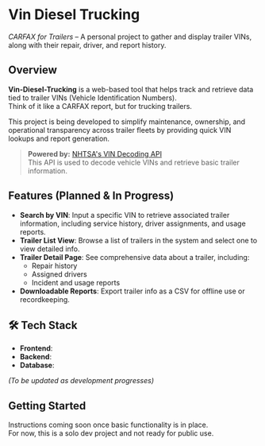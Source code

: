 # Vin Diesel Trucking

*CARFAX for Trailers* – A personal project to gather and display trailer VINs, along with their repair, driver, and report history.

## Overview

**Vin-Diesel-Trucking** is a web-based tool that helps track and retrieve data tied to trailer VINs (Vehicle Identification Numbers).  
Think of it like a CARFAX report, but for trucking trailers.

This project is being developed to simplify maintenance, ownership, and operational transparency across trailer fleets by providing quick VIN lookups and report generation.

> **Powered by:** [NHTSA's VIN Decoding API](https://vpic.nhtsa.dot.gov/api/vehicles/decodevinvaluesbatch/)  
> This API is used to decode vehicle VINs and retrieve basic trailer information.

## Features (Planned & In Progress)

- **Search by VIN**: Input a specific VIN to retrieve associated trailer information, including service history, driver assignments, and usage reports.
- **Trailer List View**: Browse a list of trailers in the system and select one to view detailed info.
- **Trailer Detail Page**: See comprehensive data about a trailer, including:
  - Repair history  
  - Assigned drivers  
  - Incident and usage reports
- **Downloadable Reports**: Export trailer info as a CSV for offline use or recordkeeping.

## 🛠 Tech Stack

- **Frontend**: <!-- TBD -->
- **Backend**: <!-- TBD -->
- **Database**: <!-- TBD -->

*(To be updated as development progresses)*

## Getting Started

Instructions coming soon once basic functionality is in place.  
For now, this is a solo dev project and not ready for public use.
